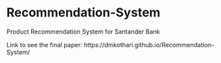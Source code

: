 # Recommendation-System
Product Recommendation System for Santander Bank <br/>
<p>Link to see the final paper: https://dmkothari.github.io/Recommendation-System/
</p>
